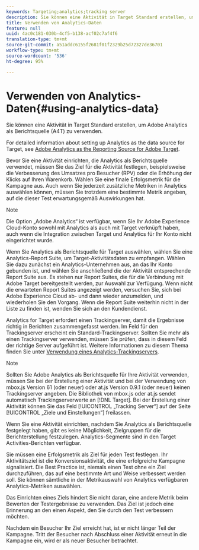 ```yaml
---
keywords: Targeting;analytics;tracking server
description: Sie können eine Aktivität in Target Standard erstellen, um Adobe Analytics als Berichtsquelle (A4T) zu verwenden.
title: Verwenden von Analytics-Daten
feature: null
uuid: 4ac0c181-030b-4cf5-b138-acf02c7af4f6
translation-type: tm+mt
source-git-commit: a51addc6155f2681f01f2329b25d72327de36701
workflow-type: tm+mt
source-wordcount: '536'
ht-degree: 95%

---
```



# Verwenden von Analytics-Daten{#using-analytics-data}

Sie können eine Aktivität in Target Standard erstellen, um Adobe Analytics als Berichtsquelle (A4T) zu verwenden.

For detailed information about setting up Analytics as the data source for Target, see [Adobe Analytics as the Reporting Source for Adobe Target](/help/c-integrating-target-with-mac/a4t/a4t.md).

Bevor Sie eine Aktivität einrichten, die Analytics als Berichtsquelle verwendet, müssen Sie das Ziel für die Aktivität festlegen, beispielsweise die Verbesserung des Umsatzes pro Besucher (RPV) oder die Erhöhung der Klicks auf Ihren Warenkorb. Wählen Sie eine finale Erfolgsmetrik für die Kampagne aus. Auch wenn Sie jederzeit zusätzliche Metriken in Analytics auswählen können, müssen Sie trotzdem eine bestimmte Metrik angeben, auf die dieser Test erwartungsgemäß Auswirkungen hat.

>[!NOTE]
>
>Die Option „Adobe Analytics“ ist verfügbar, wenn Sie Ihr Adobe Experience Cloud-Konto sowohl mit Analytics als auch mit Target verknüpft haben, auch wenn die Integration zwischen Target und Analytics für Ihr Konto nicht eingerichtet wurde.

Wenn Sie Analytics als Berichtsquelle für Target auswählen, wählen Sie eine Analytics-Report Suite, um Target-Aktivitätsdaten zu empfangen. Wählen Sie dazu zunächst ein Analytics-Unternehmen aus, an das Ihr Konto gebunden ist, und wählen Sie anschließend die der Aktivität entsprechende Report Suite aus. Es stehen nur Report Suites, die für die Verbindung mit Adobe Target bereitgestellt werden, zur Auswahl zur Verfügung. Wenn nicht die erwarteten Report Suites angezeigt werden, versuchen Sie, sich bei Adobe Experience Cloud ab- und dann wieder anzumelden, und wiederholen Sie den Vorgang. Wenn die Report Suite weiterhin nicht in der Liste zu finden ist, wenden Sie sich an den Kundendienst.

Analytics for Target erfordert einen Trackingserver, damit die Ergebnisse richtig in Berichten zusammengefasst werden. Im Feld für den Trackingserver erscheint ein Standard-Trackingserver. Sollten Sie mehr als einen Trackingserver verwenden, müssen Sie prüfen, dass in diesem Feld der richtige Server aufgeführt ist. Weitere Informationen zu diesem Thema finden Sie unter [Verwendung eines Analytics-Trackingservers](../../../c-integrating-target-with-mac/a4t/analytics-tracking-server.md#task_72077BA7E93C4A65A715A18F32228823).

>[!NOTE]
>
>Sollten Sie Adobe Analytics als Berichtsquelle für Ihre Aktivität verwenden, müssen Sie bei der Erstellung einer Aktivität und bei der Verwendung von mbox.js Version 61 (oder neuer) oder at.js Version 0.9.1 (oder neuer) keinen Trackingserver angeben. Die Bibliothek von mbox.js oder at.js sendet automatisch Trackingserverwerte an [!DNL Target]. Bei der Erstellung einer Aktivität können Sie das Feld [!UICONTROL „Tracking Server“] auf der Seite [!UICONTROL „Ziele und Einstellungen“] freilassen.

Wenn Sie eine Aktivität einrichten, nachdem Sie Analytics als Berichtsquelle festgelegt haben, gibt es keine Möglichkeit, Zielgruppen für die Berichterstellung festzulegen. Analytics-Segmente sind in den Target Activities-Berichten verfügbar.

Sie müssen eine Erfolgsmetrik als Ziel für jeden Test festlegen. Ihr Aktivitätsziel ist die Konversionsaktivität, die eine erfolgreiche Kampagne signalisiert. Die Best Practice ist, niemals einen Test ohne ein Ziel durchzuführen, das auf eine bestimmte Art und Weise verbessert werden soll. Sie können sämtliche in der Metrikauswahl von Analytics verfügbaren Analytics-Metriken auswählen.

Das Einrichten eines Ziels hindert Sie nicht daran, eine andere Metrik beim Bewerten der Testergebnisse zu verwenden. Das Ziel ist jedoch eine Erinnerung an den einen Aspekt, den Sie durch den Test verbessern möchten.

Nachdem ein Besucher Ihr Ziel erreicht hat, ist er nicht länger Teil der Kampagne. Tritt der Besucher nach Abschluss einer Aktivität erneut in die Kampagne ein, wird er als neuer Besucher betrachtet.
